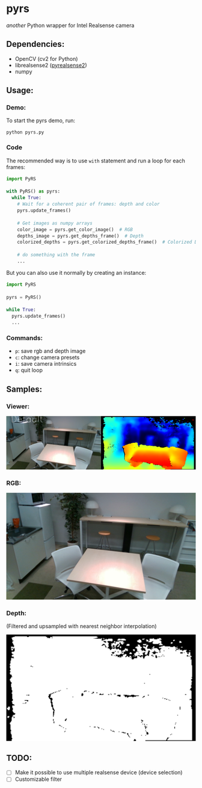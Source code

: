 # pyrs
*another* Python wrapper for Intel Realsense camera


## Dependencies:

- OpenCV (cv2 for Python)
- librealsense2 ([pyrealsense2](https://github.com/IntelRealSense/librealsense/tree/master/wrappers/python))
- numpy

## Usage:

### Demo:

To start the pyrs demo, run:

```
python pyrs.py
```

### Code

The recommended way is to use `with` statement and run a loop for each frames:

``` Python
import PyRS

with PyRS() as pyrs:
  while True:
    # Wait for a coherent pair of frames: depth and color
    pyrs.update_frames()

    # Get images as numpy arrays
    color_image = pyrs.get_color_image()  # RGB
    depths_image = pyrs.get_depths_frame()  # Depth
    colorized_depths = pyrs.get_colorized_depths_frame()  # Colorized Depth (for rendering)

    # do something with the frame
    ...
```

But you can also use it normally by creating an instance:

```Python
import PyRS

pyrs = PyRS()

while True:
  pyrs.update_frames()
  ...
```

### Commands:

- `p`: save rgb and depth image
- `c`: change camera presets
- `i`: save camera intrinsics
- `q`: quit loop


## Samples:

### Viewer:
![image](sample_images/screenshot.png)

### RGB:
![image](sample_images/rgb.png)

### Depth:

(Filtered and upsampled with nearest neighbor interpolation)

![image](sample_images/depth.png)

## TODO:

- [ ] Make it possible to use multiple realsense device (device selection)
- [ ] Customizable filter
